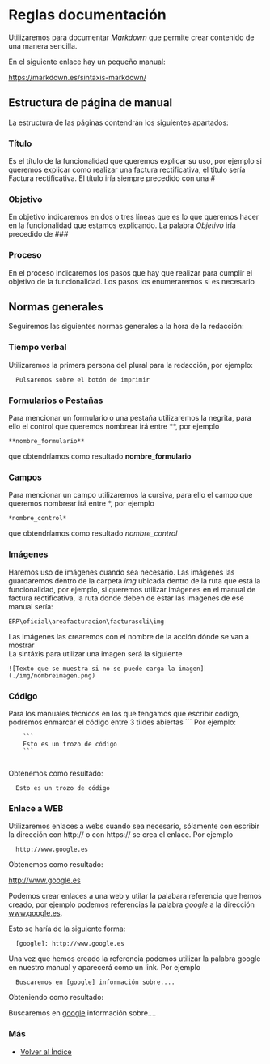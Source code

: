 # Reglas documentación

Utilizaremos para documentar *Markdown* que permite crear contenido de una manera sencilla.

En el siguiente enlace hay un pequeño manual:

https://markdown.es/sintaxis-markdown/

## Estructura de página de manual
La estructura de las páginas contendrán los siguientes apartados:

### Título
Es el título de la funcionalidad que queremos explicar su uso, por ejemplo si queremos explicar como realizar una factura rectificativa, el título sería Factura rectificativa.
El título iría siempre precedido con una *#*

### Objetivo
En objetivo indicaremos en dos o tres líneas que es lo que queremos hacer en la funcionalidad que estamos explicando.
La palabra *Objetivo* iría precedido de *###* 

### Proceso
En el proceso indicaremos los pasos que hay que realizar para cumplir el objetivo de la funcionalidad. Los pasos los enumeraremos si es necesario


## Normas generales
Seguiremos las siguientes normas generales a la hora de la redacción:

### Tiempo verbal
Utilizaremos la primera persona del plural para la redacción, por ejemplo:
  ```
    Pulsaremos sobre el botón de imprimir
  ```

### Formularios o Pestañas
Para mencionar un formulario o una pestaña utilizaremos la negrita, para ello el control que queremos nombrear irá entre **, por ejemplo 
  ```
  **nombre_formulario**
  ```
  que obtendríamos como resultado **nombre_formulario**

### Campos 
Para mencionar un campo utilizaremos la cursiva, para ello el campo que queremos nombrear irá entre *, por ejemplo 
  ```
  *nombre_control*
  ```
  que obtendríamos como resultado *nombre_control*

### Imágenes
Haremos uso de imágenes cuando sea necesario. 
Las imágenes las guardaremos dentro de la carpeta *img* ubicada dentro de la ruta que está la funcionalidad, por ejemplo, si queremos utilizar imágenes en el manual de factura rectificativa, la ruta donde deben de estar las imagenes de ese manual sería:
  ```
  ERP\oficial\areafacturacion\facturascli\img
  ```
Las imágenes las crearemos con el nombre de la acción dónde se van a mostrar  
La sintáxis para utilizar una imagen será la siguiente
  ```
  ![Texto que se muestra si no se puede carga la imagen](./img/nombreimagen.png)
  ```

### Código
Para los manuales técnicos en los que tengamos que escribir código, podremos enmarcar el código entre 3 tildes abiertas ```
Por ejemplo:

```
    ``` 
    Esto es un trozo de código
    ```
  
```
Obtenemos como resultado:

``` 
  Esto es un trozo de código
```

### Enlace a WEB
Utilizaremos enlaces a webs cuando sea necesario, sólamente con escribir la dirección con http:// o con https:// se crea el enlace.
Por ejemplo
```
  http://www.google.es
```

Obtenemos como resultado:

http://www.google.es

Podemos crear enlaces a una web y utilar la palabara referencia que hemos creado, por ejemplo podemos referencias la palabra *google* a la dirección www.google.es.

Esto se haría de la siguiente forma:

```
  [google]: http://www.google.es
```
[google]: http://www.google.es

Una vez que hemos creado la referencia podemos utilizar la palabra google en nuestro manual y aparecerá como un link.
Por ejemplo
```
  Buscaremos en [google] información sobre....
```

Obteniendo como resultado:

Buscaremos en [google] información sobre....

### Más

  * [Volver al Índice](./index.md)